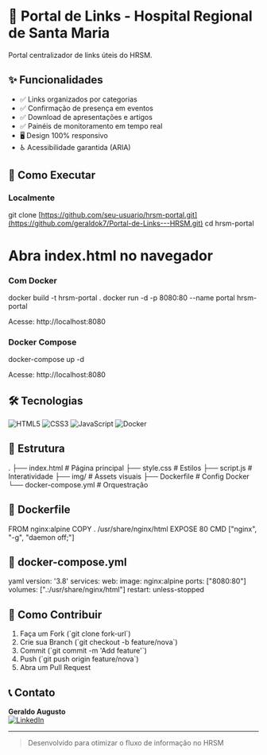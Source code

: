 # 🏥 Portal de Links - Hospital Regional de Santa Maria


Portal centralizador de links úteis do HRSM.

## ✨ Funcionalidades

- ✅ Links organizados por categorias
- ✅ Confirmação de presença em eventos
- ✅ Download de apresentações e artigos
- ✅ Painéis de monitoramento em tempo real
- 🖥️ Design 100% responsivo
- ♿ Acessibilidade garantida (ARIA)

## 🚀 Como Executar

### Localmente

git clone [https://github.com/seu-usuario/hrsm-portal.git](https://github.com/geraldok7/Portal-de-Links---HRSM.git)
cd hrsm-portal
# Abra index.html no navegador

### Com Docker

docker build -t hrsm-portal .
docker run -d -p 8080:80 --name portal hrsm-portal

Acesse: http://localhost:8080

### Docker Compose

docker-compose up -d

Acesse: http://localhost:8080

## 🛠️ Tecnologias

![HTML5](https://img.shields.io/badge/HTML5-E34F26?style=flat&logo=html5&logoColor=white)
![CSS3](https://img.shields.io/badge/CSS3-1572B6?style=flat&logo=css3&logoColor=white)
![JavaScript](https://img.shields.io/badge/JavaScript-F7DF1E?style=flat&logo=javascript&logoColor=black)
![Docker](https://img.shields.io/badge/Docker-2496ED?style=flat&logo=docker&logoColor=white)

## 📂 Estrutura


.
├── index.html          # Página principal
├── style.css           # Estilos
├── script.js           # Interatividade
├── img/                # Assets visuais
├── Dockerfile          # Config Docker
└── docker-compose.yml  # Orquestração


## 🐳 Dockerfile

FROM nginx:alpine
COPY . /usr/share/nginx/html
EXPOSE 80
CMD ["nginx", "-g", "daemon off;"]


## 🐋 docker-compose.yml

yaml
version: '3.8'
services:
  web:
    image: nginx:alpine
    ports: ["8080:80"]
    volumes: [".:/usr/share/nginx/html"]
    restart: unless-stopped



## 🤝 Como Contribuir

1. Faça um Fork (\`git clone fork-url\`)
2. Crie sua Branch (\`git checkout -b feature/nova\`)
3. Commit (\`git commit -m 'Add feature'\`)
4. Push (\`git push origin feature/nova\`)
5. Abra um Pull Request

## 📞 Contato

**Geraldo Augusto**  
[![LinkedIn](https://img.shields.io/badge/LinkedIn-0077B5?style=flat&logo=linkedin&logoColor=white)](https://www.linkedin.com/in/geraldok7/)

---

> Desenvolvido para otimizar o fluxo de informação no HRSM
